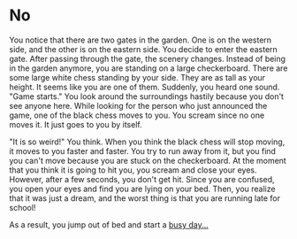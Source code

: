 # No

You notice that there are two gates in the garden. One is on the western side, and the other is on the eastern side. You decide to enter the eastern gate. After passing through the gate, the scenery changes. Instead of being in the garden anymore, you are standing on a large checkerboard. There are some large white chess standing by your side. They are as tall as your height. It seems like you are one of them. Suddenly, you heard one sound. "Game starts." You look around the surroundings hastily because you don't see anyone here. While looking for the person who just announced the game, one of the black chess moves to you. You scream since no one moves it. It just goes to you by itself.

"It is so weird!" You think. When you think the black chess will stop moving, it moves to you faster and faster. You try to run away from it, but you find you can't move because you are stuck on the checkerboard. At the moment that you think it is going to hit you, you scream and close your eyes. However, after a few seconds, you don't get hit. Since you are confused, you open your eyes and find you are lying on your bed. Then, you realize that it was just a dream, and the worst thing is that you are running late for school!

As a result, you jump out of bed and start a [busy day...](/cont_alt_intro.md)